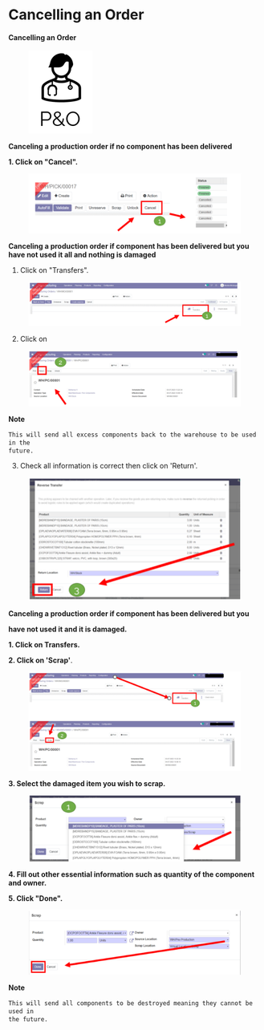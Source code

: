 # Cancelling an Order

#### Cancelling an Order

<figure><img src="../../.gitbook/assets/image (58).png" alt=""><figcaption></figcaption></figure>

**Canceling a production order if no component has been delivered**

**1. Click on "Cancel".**

<figure><img src="../../.gitbook/assets/image (59).png" alt=""><figcaption></figcaption></figure>

**Canceling a production order if component has been delivered but you have not used it all and nothing is damaged**

1. Click on "Transfers".

<figure><img src="../../.gitbook/assets/image (60).png" alt=""><figcaption></figcaption></figure>

2. Click on

<figure><img src="../../.gitbook/assets/image (61).png" alt=""><figcaption></figcaption></figure>

**Note**

```
This will send all excess components back to the warehouse to be used in the
future.
```

3. Check all information is correct then click on 'Return'.

<figure><img src="../../.gitbook/assets/image (62).png" alt=""><figcaption></figcaption></figure>

**Canceling a production order if component has been delivered but you**

**have not used it and it is damaged.**

**1. Click on Transfers.**&#x20;

**2. Click on 'Scrap'**.&#x20;

<figure><img src="../../.gitbook/assets/image (63).png" alt=""><figcaption></figcaption></figure>

**3. Select the damaged item you wish to scrap.**

<figure><img src="../../.gitbook/assets/image (64).png" alt=""><figcaption></figcaption></figure>

**4. Fill out other essential information such as quantity of the component and owner.**&#x20;

**5. Click "Done".**

<figure><img src="../../.gitbook/assets/image (66).png" alt=""><figcaption></figcaption></figure>

**Note**

```
This will send all components to be destroyed meaning they cannot be used in
the future.
```

